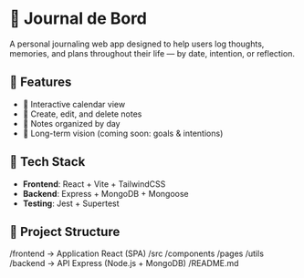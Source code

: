 # 🧠 Journal de Bord

A personal journaling web app designed to help users log thoughts, memories, and plans throughout their life — by date, intention, or reflection.

## 🚀 Features

- 📅 Interactive calendar view
- 📝 Create, edit, and delete notes
- 📂 Notes organized by day
- 🧭 Long-term vision (coming soon: goals & intentions)

## 🧰 Tech Stack

- **Frontend**: React + Vite + TailwindCSS
- **Backend**: Express + MongoDB + Mongoose
- **Testing**: Jest + Supertest

## 📁 Project Structure

/frontend → Application React (SPA)
/src
/components
/pages
/utils
/backend → API Express (Node.js + MongoDB)
/README.md